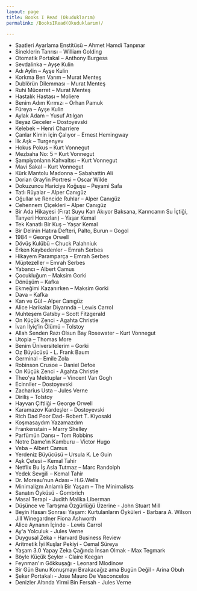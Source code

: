 ```yaml
---
layout: page
title: Books I Read (Okuduklarım)
permalink: /BooksIRead(Okuduklarım)/

---
```

- Saatleri Ayarlama Enstitüsü – Ahmet Hamdi Tanpınar
- Sineklerin Tanrısı – William Golding
- Otomatik Portakal – Anthony Burgess
- Sevdalinka – Ayşe Kulin
- Adı Aylin – Ayşe Kulin
- Korkma Ben Varım – Murat Menteş
- Dublörün Dilemması – Murat Menteş
- Ruhi Mücerret – Murat Menteş
- Hastalık Hastası – Moliere
- Benim Adım Kırmızı – Orhan Pamuk
- Füreya – Ayşe Kulin
- Aylak Adam – Yusuf Atılgan
- Beyaz Geceler – Dostoyevski
- Kelebek – Henri Charriere
- Çanlar Kimin için Çalıyor – Ernest Hemingway
- İlk Aşk – Turgenyev
- Hokus Pokus – Kurt Vonnegut
- Mezbaha No: 5 – Kurt Vonnegut
- Şampiyonların Kahvaltısı – Kurt Vonnegut
- Mavi Sakal – Kurt Vonnegut
- Kürk Mantolu Madonna – Sabahattin Ali
- Dorian Gray’in Portresi – Oscar Wilde
- Dokuzuncu Hariciye Koğuşu – Peyami Safa
- Tatlı Rüyalar – Alper Canıgüz
- Oğullar ve Rencide Ruhlar – Alper Canıgüz
- Cehennem Çiçekleri – Alper Canıgüz
- Bir Ada Hikayesi (Fırat Suyu Kan Akıyor Baksana, Karıncanın Su İçtiği, Tanyeri Horozları) – Yaşar Kemal
- Tek Kanatlı Bir Kuş – Yaşar Kemal
- Bir Delinin Hatıra Defteri, Palto, Burun – Gogol
- 1984 – George Orwell
- Dövüş Kulübü – Chuck Palahniuk
- Erken Kaybedenler – Emrah Serbes
- Hikayem Paramparça – Emrah Serbes
- Müptezeller – Emrah Serbes
- Yabancı – Albert Camus
- Çocukluğum – Maksim Gorki
- Dönüşüm – Kafka
- Ekmeğimi Kazanırken – Maksim Gorki
- Dava – Kafka
- Kan ve Gül – Alper Canıgüz
- Alice Harikalar Diyarında – Lewis Carrol
- Muhteşem Gatsby – Scott Fitzgerald
- On Küçük Zenci - Agahta Christie
- İvan İlyiç’in Ölümü – Tolstoy
- Allah Senden Razı Olsun Bay Rosewater – Kurt Vonnegut
- Utopia – Thomas More
- Benim Üniversitelerim – Gorki
- Oz Büyücüsü - L. Frank Baum
- Germinal – Emile Zola
- Robinson Crusoe – Daniel Defoe
- On Küçük Zenci - Agahta Christie
- Theo’ya Mektuplar – Vincent Van Gogh
- Ecinniler – Dostoyevski
- Zacharius Usta – Jules Verne
- Diriliş – Tolstoy
- Hayvan Çiftliği – George Orwell
- Karamazov Kardeşler – Dostoyevski
- Rich Dad Poor Dad- Robert T. Kiyosaki
- Koşmasaydım Yazamazdım
- Frankenstain – Marry Shelley
- Parfümün Dansı – Tom Robbins
- Notre Dame’ın Kamburu – Victor Hugo
- Veba – Albert Camus
- Yerdeniz Büyücüsü – Ursula K. Le Guin
- Aşk Çetesi – Kemal Tahir
- Netflix Bu İş Asla Tutmaz – Marc Randolph
- Yedek Sevgili – Kemal Tahir
- Dr. Moreau’nun Adası – H.G.Wells
- Minimalizm Anlamlı Bir Yaşam – The Minimalists
- Sanatın Öyküsü - Gombrich
- Masal Terapi - Judith Malika Liberman
- Düşünce ve Tartışma Özgürlüğü Üzerine - John Stuart Mill
- Beyin Hasarı Sonrası Yaşam: Kurtulanların Öyküleri - Barbara A. Wilson Jill Winegardner Fiona Ashworth
- Alice Aynanın İçinde - Lewis Carrol
- Ay'a Yolculuk - Jules Verne
- Duygusal Zeka - Harvard Business Review 
- Aritmetik İyi Kuşlar Pekiyi - Cemal Süreya
- Yaşam 3.0 Yapay Zeka Çağında İnsan Olmak - Max Tegmark
- Böyle Küçük Şeyler - Claire Keegan
- Feynman'ın Gökkuşağı - Leonard Mlodinow
- Bir Gün Bunu Konuşmayı Bırakacağız ama Bugün Değil - Arina Obuh
- Şeker Portakalı - Jose Mauro De Vasconcelos
- Denizler Altında Yirmi Bin Fersah - Jules Verne
